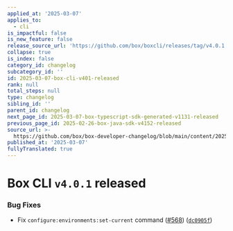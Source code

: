 ```yaml
---
applied_at: '2025-03-07'
applies_to:
  - cli
is_impactful: false
is_new_feature: false
release_source_url: 'https://github.com/box/boxcli/releases/tag/v4.0.1'
collapse: true
is_index: false
category_id: changelog
subcategory_id: ''
id: 2025-03-07-box-cli-v401-released
rank: null
total_steps: null
type: changelog
sibling_id: ''
parent_id: changelog
next_page_id: 2025-03-07-box-typescript-sdk-generated-v1131-released
previous_page_id: 2025-02-26-box-java-sdk-v4152-released
source_url: >-
  https://github.com/box/box-developer-changelog/blob/main/content/2025/03-07-box-cli-v401-released.md
published_at: '2025-03-07'
fullyTranslated: true
---
```

# Box CLI `v4.0.1` released

### Bug Fixes

* Fix `configure:environments:set-current` command ([#568][1]) ([`dc0905f`][2])

[1]: https://github.com/box/boxcli/issues/568

[2]: https://github.com/box/boxcli/commit/dc0905f7b85a32373e93ec7726afb261223e9fac
